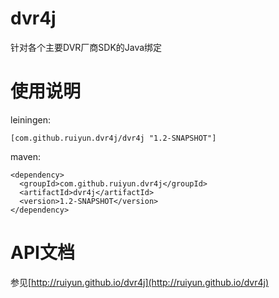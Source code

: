 dvr4j
=====

针对各个主要DVR厂商SDK的Java绑定

使用说明
========

leiningen:

    [com.github.ruiyun.dvr4j/dvr4j "1.2-SNAPSHOT"]

maven:

    <dependency>
      <groupId>com.github.ruiyun.dvr4j</groupId>
      <artifactId>dvr4j</artifactId>
      <version>1.2-SNAPSHOT</version>
    </dependency>


API文档
=======
参见[http://ruiyun.github.io/dvr4j](http://ruiyun.github.io/dvr4j)
